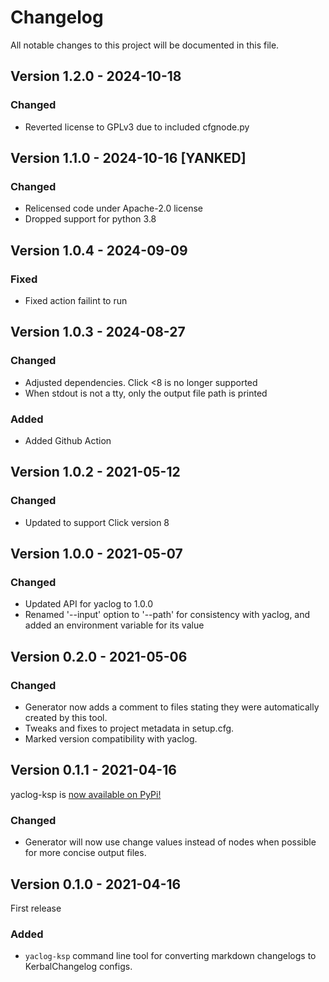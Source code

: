 # Changelog

All notable changes to this project will be documented in this file.

## Version 1.2.0 - 2024-10-18

### Changed

- Reverted license to GPLv3 due to included cfgnode.py


## Version 1.1.0 - 2024-10-16 [YANKED]

### Changed

- Relicensed code under Apache-2.0 license
- Dropped support for python 3.8


## Version 1.0.4 - 2024-09-09

### Fixed

- Fixed action failint to run


## Version 1.0.3 - 2024-08-27

### Changed

- Adjusted dependencies. Click <8 is no longer supported
- When stdout is not a tty, only the output file path is printed

### Added

- Added Github Action


## Version 1.0.2 - 2021-05-12

### Changed

- Updated to support Click version 8


## Version 1.0.0 - 2021-05-07

### Changed

- Updated API for yaclog to 1.0.0
- Renamed '--input' option to '--path' for consistency with yaclog, and added an environment variable for its value


## Version 0.2.0 - 2021-05-06

### Changed

- Generator now adds a comment to files stating they were automatically created by this tool.
- Tweaks and fixes to project metadata in setup.cfg.
- Marked version compatibility with yaclog.


## Version 0.1.1 - 2021-04-16

yaclog-ksp is [now available on PyPi!](https://pypi.org/project/yaclog-ksp/)

### Changed

- Generator will now use change values instead of nodes when possible for more concise output files.


## Version 0.1.0 - 2021-04-16

First release

### Added

- `yaclog-ksp` command line tool for converting markdown changelogs to KerbalChangelog configs.